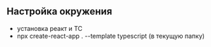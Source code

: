 ## Настройка окружения

- установка реакт и ТС
- npx create-react-app . --template typescript (в текущую папку)
